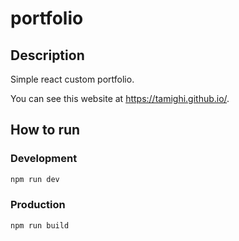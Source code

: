 # portfolio

## Description

Simple react custom portfolio.

You can see this website at https://tamighi.github.io/.

## How to run

### Development

```sh
npm run dev
```

### Production

```sh
npm run build
```
